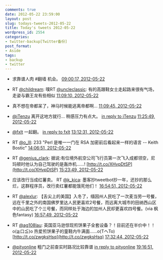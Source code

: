```yaml
---
comments: true
date: 2012-05-22 23:59:00
layout: post
slug: todays-tweets-2012-05-22
title: Today's tweets 2012-05-22
wordpress_id: 2554
categories:
- twitter-backup[Twitter备份]
post_format:
- Aside
tags:
- backup
- twitter
---
```





  * 求靠谱人肉 #翻墙 机会。 [09:00:17, 2012-05-22](http://twitter.com/gfrog/statuses/204738420013137921)





  * RT [@childream](http://twitter.com/childream): 噗RT [@uncleclassic](http://twitter.com/uncleclassic): 有的高跟鞋女士走起路来很有气场，走姿与霸王龙有些相似 [11:09:10, 2012-05-22](http://twitter.com/gfrog/statuses/204770851575443456)





  * 真不想在帝都呆了，神马时候能逃离帝都啊… [11:09:45, 2012-05-22](http://twitter.com/gfrog/statuses/204770999416274944)





  * [@iTenzu](http://twitter.com/iTenzu) 离开这地方就行… 稍感压力有点大。 [in reply to iTenzu](http://twitter.com/iTenzu/statuses/204772223712628736) [11:25:49, 2012-05-22](http://twitter.com/gfrog/statuses/204775041601249281)





  * [@fxlt](http://twitter.com/fxlt) 一起翻。 [in reply to fxlt](http://twitter.com/fxlt/statuses/204792270074019840) [13:12:31, 2012-05-22](http://twitter.com/gfrog/statuses/204801896433721344)





  * RT [@o_lll](http://twitter.com/o_lll): 233 "Perl 是唯一一门在 RSA 加密前后看起来一样的语言 -- Keith Bostic" [14:06:51, 2012-05-22](http://twitter.com/gfrog/statuses/204815570040913920)





  * RT [@genius_clark](http://twitter.com/genius_clark): 据说:有位境外航空公司飞行员第一次飞入成都领空，尼玛顿时他认为自己驾驶的是轰炸机……! [http://t.co/XHvpDtSP](http://t.co/XHvpDtSP) [15:23:49, 2012-05-22](http://twitter.com/gfrog/statuses/204834936593727488)





  * 应该改行当成红薯卖。 RT [@k_kica](http://twitter.com/k_kica): 墨客抄tweetbot抄一年，还抄的那么烂，这群程序员，改行卖红薯都能饿死他们！ [16:54:51, 2012-05-22](http://twitter.com/gfrog/statuses/204857846213517312)





  * RT [@alexlur](http://twitter.com/alexlur): 【舌尖上的美国】入冬了，缅因州人民吃了一次麦当劳一号餐，远在­千里之外的南国佛罗里达人民更喜欢2号餐，而远离大城市的田纳西­山区中的山民吃了个三号餐，而同样处于海边的加州人民却更喜欢四­号餐。(via 枫色fantasy) [16:57:49, 2012-05-22](http://twitter.com/gfrog/statuses/204858594649313280)





  * RT [@ag108lau](http://twitter.com/ag108lau): 英国亚马逊惊现煎饼果子全套设备？！目前还在半价中！！o(≧口≦)o 热爱煎饼果子的童鞋内牛满面……o(TヘTo) [http://t.co/zwgksHsq](http://t.co/zwgksHsq) [17:32:44, 2012-05-22](http://twitter.com/gfrog/statuses/204867379002482688)





  * [@pityonline](http://twitter.com/pityonline) 粗门之前查实时路况比较靠谱 [in reply to pityonline](http://twitter.com/pityonline/statuses/204892511842480128) [19:16:51, 2012-05-22](http://twitter.com/gfrog/statuses/204893582484713472)




